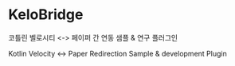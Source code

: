 
# KeloBridge

코틀린 벨로시티 <-> 페이퍼 간 연동 샘플 & 연구 플러그인

Kotlin Velocity <-> Paper Redirection Sample & development Plugin